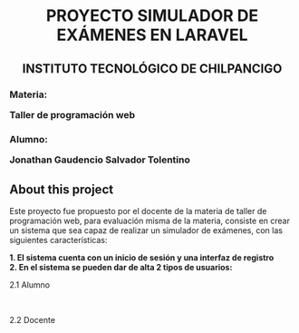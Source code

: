 <h1 align="center">PROYECTO SIMULADOR DE EXÁMENES EN LARAVEL</h1>

<h2 align="center">INSTITUTO TECNOLÓGICO DE CHILPANCIGO</h2>

<h3>Materia: <p> Taller de programación web</p> </h3>
<h3>Alumno: <p> Jonathan Gaudencio Salvador Tolentino </p></h3>

## About this project

Este proyecto fue propuesto por el docente de la materia de taller de programación web, para evaluación misma de la materia, consiste en crear un sistema que sea capaz de realizar un simulador de exámenes, con las siguientes características:

<b>1. El sistema cuenta con un inicio de sesión y una interfaz de registro</b>
<br>
<b>2. En el sistema se pueden dar de alta 2 tipos de usuarios:</b>
    <br>
<p margin-left="10px">2.1 Alumno </p>
    <br>
<p>     2.2 Docente</p>

